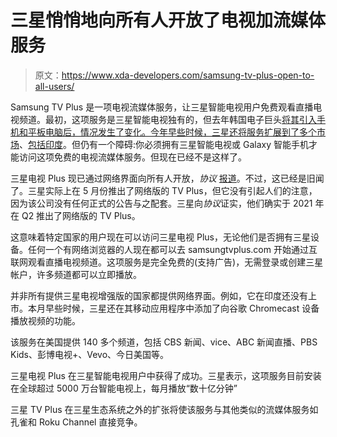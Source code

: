 # 三星悄悄地向所有人开放了电视加流媒体服务

> 原文：<https://www.xda-developers.com/samsung-tv-plus-open-to-all-users/>

Samsung TV Plus 是一项电视流媒体服务，让三星智能电视用户免费观看直播电视频道。最初，这项服务是三星智能电视独有的，但去年韩国电子巨头[将其引入手机和平板电脑后，情况发生了变化。今年早些时候，三星还将服务扩展到了](https://www.xda-developers.com/samsung-tv-plus-free-streaming-service-mobile/)[多个市场](https://www.xda-developers.com/samsung-tv-plus-expands-12-countries/)、[包括印度](https://www.xda-developers.com/samsung-tv-plus-india-launch/)。但仍有一个障碍:你必须拥有三星智能电视或 Galaxy 智能手机才能访问这项免费的电视流媒体服务。但现在已经不是这样了。

三星电视 Plus 现已通过网络界面向所有人开放，*协议* [报道](https://www.protocol.com/samsung-tv-plus-web-chromecast)。不过，这已经是旧闻了。三星实际上在 5 月份推出了网络版的 TV Plus，但它没有引起人们的注意，因为该公司没有任何正式的公告与之配套。三星向*协议*证实，他们确实于 2021 年在 Q2 推出了网络版的 TV Plus。

这意味着特定国家的用户现在可以访问三星电视 Plus，无论他们是否拥有三星设备。任何一个有网络浏览器的人现在都可以去 samsungtvplus.com 开始通过互联网观看直播电视频道。这项服务是完全免费的(支持广告)，无需登录或创建三星帐户，许多频道都可以立即播放。

并非所有提供三星电视增强版的国家都提供网络界面。例如，它在印度还没有上市。本月早些时候，三星还在其移动应用程序中添加了向谷歌 Chromecast 设备播放视频的功能。

该服务在美国提供 140 多个频道，包括 CBS 新闻、vice、ABC 新闻直播、PBS Kids、彭博电视+、Vevo、今日美国等。

三星电视 Plus 在三星智能电视用户中获得了成功。三星表示，这项服务目前安装在全球超过 5000 万台智能电视上，每月播放“数十亿分钟”

三星 TV Plus 在三星生态系统之外的扩张将使该服务与其他类似的流媒体服务如孔雀和 Roku Channel 直接竞争。